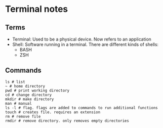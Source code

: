 # Terminal notes

## Terms

- Terminal: Used to be a physical device. Now refers to an application
- Shell: Software running in a terminal. There are different kinds of shells:
  - BASH
  - ZSH

## Commands

```shell
ls # list
~ # home directory
pwd # print working directory
cd # change directory
mkdir # make directory
man # manual
ls -l # flag. flags are added to commands to run additional functions
touch # creates file. requires an extension
rm # remove file
rmdir # remove directory. only removes empty directories
```
